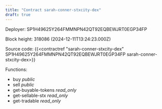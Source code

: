 ```yaml
---
title: "Contract sarah-conner-stxcity-dex"
draft: true
---
```

Deployer: SP1H49625Y264FMMNPN42QT92EQBEWJRT0EGP34FP


 



Block height: 318086 (2024-12-11T13:24:23.000Z)

Source code: {{<contractref "sarah-conner-stxcity-dex" SP1H49625Y264FMMNPN42QT92EQBEWJRT0EGP34FP sarah-conner-stxcity-dex>}}

Functions:

* buy _public_
* sell _public_
* get-buyable-tokens _read_only_
* get-sellable-stx _read_only_
* get-tradable _read_only_
